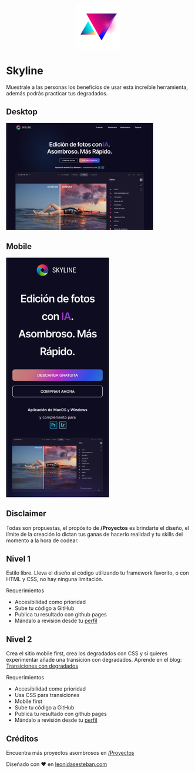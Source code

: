 <div align="center">
<a href="https://leonidasesteban.com/proyectos">
  <img width="120px"  src="https://raw.githubusercontent.com/no-te-rindas/logo/main/Logo/LeonidasEsteban-destello-envolvente-cuadrada.png" />
</a>
</div>

# Skyline

Muestrale a las personas los beneficios de usar esta increíble herramienta, además podrás practicar tus degradados.

## Desktop

<img width="400px"  src="https://github.com/no-te-rindas/imagenes/blob/main/Readmes/skyline/skyline-desktop.png?raw=true" />

## Mobile

<img width="280px"  src="https://github.com/no-te-rindas/imagenes/blob/main/Readmes/skyline/skyline-mobile.png?raw=true" />

## Disclaimer

Todas son propuestas, el propósito de **/Proyectos** es brindarte el diseño, el límite de la creación lo dictan tus ganas de hacerlo realidad y tu skills del momento a la hora de codear.

## Nivel 1

Estilo libre. Lleva el diseño al código utilizando tu framework favorito, o con HTML y CSS, no hay ninguna limitación.

Requerimientos

- Accesibilidad como prioridad
- Sube tu código a GitHub
- Publica tu resultado con github pages
- Mándalo a revisión desde tu [perfil](https://leonidasesteban.com/estudiante)

## Nivel 2

Crea el sitio mobile first, crea los degradados con CSS y si quieres experimentar añade una transición con degradados.
Aprende en el blog: [Transiciones con degradados](https://leonidasesteban.com/blog/transicion-de-degradados-en-css)

Requerimientos

- Accesibilidad como prioridad
- Usa CSS para transiciones
- Mobile first
- Sube tu código a GitHub
- Publica tu resultado con github pages
- Mándalo a revisión desde tu [perfil](https://leonidasesteban.com/estudiante)

## Créditos

Encuentra más proyectos asombrosos en [/Proyectos](https://leonidasesteban.com/proyectos)

Diseñado con ♥️ en [leonidasesteban.com](https://leonidasesteban.com)
